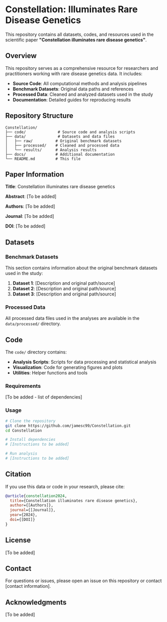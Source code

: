 # Constellation: Illuminates Rare Disease Genetics

This repository contains all datasets, codes, and resources used in the scientific paper **"Constellation illuminates rare disease genetics"**.

## Overview

This repository serves as a comprehensive resource for researchers and practitioners working with rare disease genetics data. It includes:

- **Source Code**: All computational methods and analysis pipelines
- **Benchmark Datasets**: Original data paths and references
- **Processed Data**: Cleaned and analyzed datasets used in the study
- **Documentation**: Detailed guides for reproducing results

## Repository Structure

```
Constellation/
├── code/              # Source code and analysis scripts
├── data/              # Datasets and data files
│   ├── raw/          # Original benchmark datasets
│   ├── processed/    # Cleaned and processed data
│   └── results/      # Analysis results
├── docs/             # Additional documentation
└── README.md         # This file
```

## Paper Information

**Title**: Constellation illuminates rare disease genetics

**Abstract**: [To be added]

**Authors**: [To be added]

**Journal**: [To be added]

**DOI**: [To be added]

## Datasets

### Benchmark Datasets

This section contains information about the original benchmark datasets used in the study:

1. **Dataset 1**: [Description and original path/source]
2. **Dataset 2**: [Description and original path/source]
3. **Dataset 3**: [Description and original path/source]

### Processed Data

All processed data files used in the analyses are available in the `data/processed/` directory.

## Code

The `code/` directory contains:

- **Analysis Scripts**: Scripts for data processing and statistical analysis
- **Visualization**: Code for generating figures and plots
- **Utilities**: Helper functions and tools

### Requirements

[To be added - list of dependencies]

### Usage

```bash
# Clone the repository
git clone https://github.com/jamesc99/Constellation.git
cd Constellation

# Install dependencies
# [Instructions to be added]

# Run analysis
# [Instructions to be added]
```

## Citation

If you use this data or code in your research, please cite:

```bibtex
@article{constellation2024,
  title={Constellation illuminates rare disease genetics},
  author={[Authors]},
  journal={[Journal]},
  year={2024},
  doi={[DOI]}
}
```

## License

[To be added]

## Contact

For questions or issues, please open an issue on this repository or contact [contact information].

## Acknowledgments

[To be added]